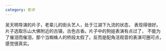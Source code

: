 ```yaml
---
category: 影评
---
```

吴天明导演的片子，老辈儿的街头艺人，处于江湖下九流的状态，
表现得很好。片子选取乐山大佛附近的古镇，古色古香。片子中的狗娃表演有点过了，
不能为了催泪而催泪，那个当蜘蛛人的桥段太假了。反而是配角活观音的表演可圈可点，
感觉很真实。
